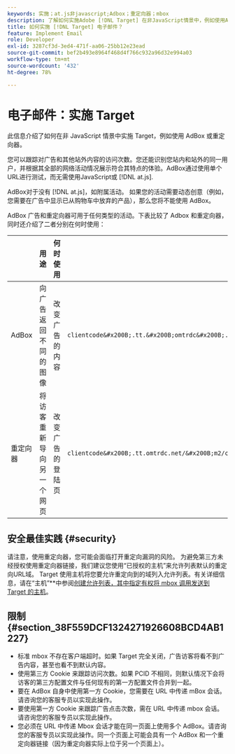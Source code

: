 ```yaml
---
keywords: 实施；at.js非javascript;Adbox；重定向器；mbox
description: 了解如何实施Adobe [!DNL Target] 在非JavaScript情景中，例如使用AdBox或重定向器。
title: 如何实施 [!DNL Target] 电子邮件？
feature: Implement Email
role: Developer
exl-id: 3287cf3d-3ed4-471f-aa06-25bb12e23ead
source-git-commit: bef2b493e8964f468d4f766c932a96d32e994a03
workflow-type: tm+mt
source-wordcount: '432'
ht-degree: 78%

---
```


# 电子邮件：实施 Target

此信息介绍了如何在非 JavaScript 情景中实施 Target，例如使用 AdBox 或重定向器。

您可以跟踪对广告和其他站外内容的访问次数。您还能识别您站内和站外的同一用户，并根据其全部的网络活动情况展示符合其特点的体验。AdBox通过使用单个URL进行测试，而无需使用JavaScript或 [!DNL at.js].

AdBox对于没有 [!DNL at.js]，如附属活动。 如果您的活动需要动态创意（例如，您需要在广告中显示已从购物车中放弃的产品），那么您将不能使用 AdBox。

AdBox 广告和重定向器可用于任何类型的活动。下表比较了 Adbox 和重定向器，同时还介绍了二者分别在何时使用：

|  | 用途 | 何时使用 | URL 结构 | 选件类型 | 选件内容 |
|--- |--- |--- |--- |--- |--- |
| AdBox | 向广告返回不同的图像 | 改变广告的内容 | `clientcode&#x200B;.tt.&#x200B;omtrdc&#x200B;.net/&#x200B;m2&#x200B;/&#x200B;clientcode/ubox/&#x200B;image?` | 重定向选件 | 图像 URL |
| 重定向器 | 将访客重新导向另一个网页 | 改变广告的登陆页 | `clientcode&#x200B;.tt.omtrdc.net/&#x200B;m2/clientcode&#x200B;/ubox/page?` | 重定向选件 | 页面 URL |

## 安全最佳实践 {#security}

请注意，使用重定向器，您可能会面临打开重定向漏洞的风险。 为避免第三方未经授权使用重定向器链接，我们建议您使用“已授权的主机”来允许列表默认的重定向URL域。 Target 使用主机将您要允许重定向到的域列入允许列表。有关详细信息，请在“主机”**&#x200B;中参阅[创建允许列表，其中指定有权将 mbox 调用发送到 Target 的主机](/help/administrating-target/hosts.md#allowlist)。

## 限制 {#section_38F559DCF1324271926608BCD4AB1227}

* 标准 mbox 不存在客户端超时。如果 Target 完全关闭，广告访客将看不到广告内容，甚至也看不到默认内容。
* 使用第三方 Cookie 来跟踪访问次数。如果 PCID 不相同，则默认情况下会将访客的第三方配置文件与任何现有的第一方配置文件合并到一起。
* 要在 AdBox 自身中使用第一方 Cookie，您需要在 URL 中传递 mBox 会话。请咨询您的客服专员以实现此操作。
* 要使用第一方 Cookie 来跟踪广告点击次数，需在 URL 中传递 mbox 会话。请咨询您的客服专员以实现此操作。
* 您必须在 URL 中传递 Mbox 会话才能在同一页面上使用多个 AdBox。请咨询您的客服专员以实现此操作。同一个页面上可能会具有一个 AdBox 和一个重定向器链接（因为重定向器实际上位于另一个页面上）。
